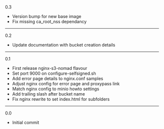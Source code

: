 0.3

* Version bump for new base image
* Fix missing ca_root_nss dependancy

---

0.2

* Update documentation with bucket creation details

---

0.1

* First release nginx-s3-nomad flavour
* Set port 9000 on configure-selfsigned.sh
* Add error page details to nginx.conf samples
* Adjust nginx config for error page and proxypass link
* Match nginx config to minio howto settings
* Add trailing slash after bucket name
* Fix nginx rewrite to set index.html for subfolders

---

0.0

* Initial commit
